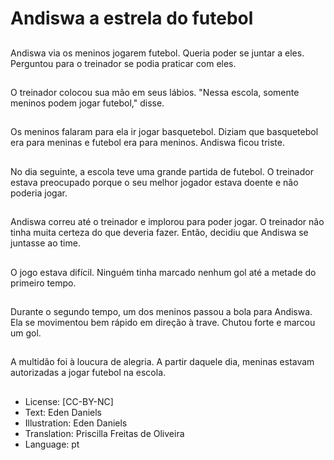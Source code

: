 # Andiswa a estrela do futebol

##
Andiswa via os meninos jogarem futebol. Queria poder se juntar a eles. Perguntou para o treinador se podia praticar com eles.

##
O treinador colocou sua mão em seus lábios. "Nessa escola, somente meninos podem jogar futebol," disse.

##
Os meninos falaram para ela ir jogar basquetebol. Diziam que basquetebol era para meninas e futebol era para meninos. Andiswa ficou triste.

##
No dia seguinte, a escola teve uma grande partida de futebol. O treinador estava preocupado porque o seu melhor jogador estava doente e não poderia jogar.

##
Andiswa correu até o treinador e implorou para poder jogar. O treinador não tinha muita certeza do que deveria fazer. Então, decidiu que Andiswa se juntasse ao time.

##
O jogo estava difícil. Ninguém tinha marcado nenhum gol até a metade do primeiro tempo.

##
Durante o segundo tempo, um dos meninos passou a bola para Andiswa. Ela se movimentou bem rápido em direção à trave. Chutou forte e marcou um gol.

##
A multidão foi à loucura de alegria. A partir daquele dia, meninas estavam autorizadas a jogar futebol na escola.

##
* License: [CC-BY-NC]
* Text: Eden Daniels
* Illustration: Eden Daniels
* Translation: Priscilla Freitas de Oliveira
* Language: pt
